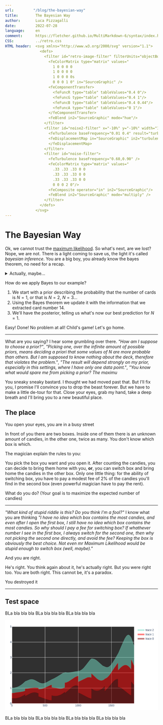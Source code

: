 ```yaml
---
url:         "/blog/the-bayesian-way"
title:        The Bayesian Way
author:       Luca Pizzagalli
date:         2022-07-28
language:     en
comment:      https://fletcher.github.io/MultiMarkdown-6/syntax/index.htmls
CSS:          ../retro.css
HTML header:  <svg xmlns="http://www.w3.org/2000/svg" version="1.1">
                <defs>
                  <filter id="retro-image-filter" filterUnits="objectBoundingBox" primitiveUnits="userSpaceOnUse" color-interpolation-filters="sRGB">
                    <feColorMatrix type="matrix" values="
                      1 0 0 0 0
                      1 0 0 0 0
                      1 0 0 0 0s
                      0 0 0 1 0" in="SourceGraphic" />
                    <feComponentTransfer>
                      <feFuncR type="table" tableValues="0.4 0"/>
                      <feFuncG type="table" tableValues="0.4 1"/>
                      <feFuncB type="table" tableValues="0.4 0.44"/>
                      <feFuncA type="table" tableValues="0 1"/>
                    </feComponentTransfer>
                    <feBlend in2="SourceGraphic" mode="hue"/>
                  </filter>
                  <filter id="noise2-filter" x="-10%" y="-10%" width="120%" height="120%">
                    <feTurbulence baseFrequency="0.01 0.4" result="turbulence" numOctaves="2" />
                    <feDisplacementMap in="SourceGraphic" in2="turbulence" scale="12" xChannelSelector="R" yChannelSelector="R">
                    </feDisplacementMap>
                  </filter>
                  <filter id="noise-filter">
                    <feTurbulence baseFrequency="0.60,0.90" />
                    <feColorMatrix type="matrix" values="
                      .33 .33 .33 0 0
                      .33 .33 .33 0 0
                      .33 .33 .33 0 0
                      0 0 0 2 0"/>
                    <feComposite operator="in" in2="SourceGraphic"/>
                    <feBlend in2="SourceGraphic" mode="multiply" />
                  </filter>
                </defs>
              </svg>
---
```

# The Bayesian Way

Ok, we cannot trust the [maximum likelihood](/blog/maximum-likelihood-is-a-lie). So what's next, are we lost?
Nope, we are not. There is a light coming to save us, the light it's called *bayesian inference*.
You are a big boy, you already know the bayes theorem, no need for a recap.

<details>
<summary>Actually, maybe...</summary><div>

The idea of bayesian inference is that if you have some theories about a fact of the universe, but you are not sure which theory is the correct one, you can represent your uncertainty by assigning a probability to each theory. If we call one of your theories $A$, $P(A)$ will be how sure you are that $A$ is the correct theory. We call *prior* the distribution of these probabilities.

Then an experiment is done, and you get new data $X$. Using the *Bayes theorem* you can find how confident you should be now of a theory, given the new information ($P(A|X)$). The updated probability distribution is called *posterior*.

Here our friend Bayes theorem:

$$
P(A|X) = \frac{P(X|A) P(A)}{sum of P(X|K) along all possible theories A,B,C,D,E}
$$
</details></div>

How do we apply Bayes to our example?

1. We start with a prior describing the probability that the number of cards is $N=1$, or that is $N=2$, $N=3$...
2. Using the Bayes theorem we update it with the information that we extracted card number 14.
3. We'll have the posterior, telling us what's now our best prediction for $N=1$.

Easy! Done! No problem at all! Child's game! Let's go home.

---

What are you saying? I hear some grumbling over there.
*"How am I suppose to choose a prior?"*, *"Picking one, over the infinite amount of possible priors, means deciding a priori that some values of $N$ are more probable than others. But I am supposed to know nothing about the deck, therefore that violates the problem."*, *"The result will depend strongly on my prior, especially in this settings, where I have only one data point."*, *"You know what would spare me from picking a prior? The maximu*

You sneaky sneaky bastard. I thought we had moved past that. But I'll fix you, I promise I'll convince you to drop the beast forever.
But we have to make a little de-tour for that. Close your eyes, grab my hand, take a deep breath and I'll bring you to a new beautiful place.

## The place

You open your eyes, you are in a busy street

In front of you there are two boxes. Inside one of them there is an unknown amount of candies, in the other one, twice as many. You don't know which box is which.

The magician explain the rules to you:

You pick the box you want and you open it. After counting the candies, you can decide to bring them home with you, **or**, you can switch box and bring home the candies in the other box. Only one little thing: for the ability of switching box, you have to pay a modest fee of 2% of the candies you'll find in the second box (even powerful magician have to pay the rent).

What do you do? (Your goal is to maximize the expected number of candies)

---

*"What kind of stupid riddle is this? Do you think I'm a fool?"* I know what you are thinking *"I have no idea which box contains the most candies, and even after I open the first box, I still have no idea which box contains the most candies. So why should I pay a fee for switching box? If whathever number I see in the first box, I always switch for the second one, then why not picking the second one directly, and avoid the fee? Keeping the box is obviously the best choice. Not even mr Maximum Likelihood would be stupid enough to switch box (well, maybe)."*

And you are right.

He's right. You think again about it, he's actually right. But you were right too. You are both right.
This cannot be, it's a paradox.


You destroyed it

---

## Test space

BLa bla bla bla
BLa bla bla bla
BLa bla bla bla

![Alt text here](newplot.png "some title")

BLa bla bla bla
BLa bla bla bla
BLa bla bla bla
BLa bla bla bla
